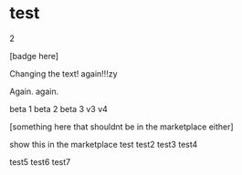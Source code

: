 # test
2
<!-- statamic:hide -->
[badge here]
<!-- /statamic:hide -->

Changing the text! again!!!zy

Again. again.

beta 1
beta 2
beta 3
v3
v4

<!-- statamic:hide -->
[something here that shouldnt be in the marketplace either]
<!-- /statamic:hide -->

show this in the marketplace
test
test2
test3
test4

test5
test6
test7
